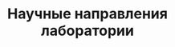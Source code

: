 ---
# Page title
title: Научные направления лаборатории
# Page type - we want a landing page (such as a homepage)
type: landing

share: false

# Your landing page sections - add as many different content blocks as you like
sections:
  # A section to display blog posts
  - block: collection
    id: section-1
    content:
      title: Научные направления лаборатории
      subtitle: ㅤ
      text: "Исследования в нашей лаборатории могут быть условно разделены на следующие направления: <br>  <br>" 

      # Display content from the `content/post/` folder
      filters:
        folders:
          - research
      sort_ascending: true
    design:
      # Choose how many columns the section has. Valid values: '1' or '2'.
      columns: '1'
      # Choose your content listing view - here we use the `showcase` view
      view:  list #publications #publications # #card #list #compact  # showcase  masonry
      # For the Showcase view, do you want to flip alternate rows?
      flip_alt_rows: false
    
  # - block: markdown
  #   id: eq
  #   content:
  #     title: Оборудование 
  #     # subtitle: Всё, что необходимо для нобелевки
  #     text: "- Двухфотонный литограф\n
  #     - Конфокальный микроскоп и спектрометр\n
  #     - Спектрометр\n
  #     - 
  #     "

  #   design:
  #     # Choose how many columns the section has. Valid values: '1' or '2'.
  #     columns: '2'
---